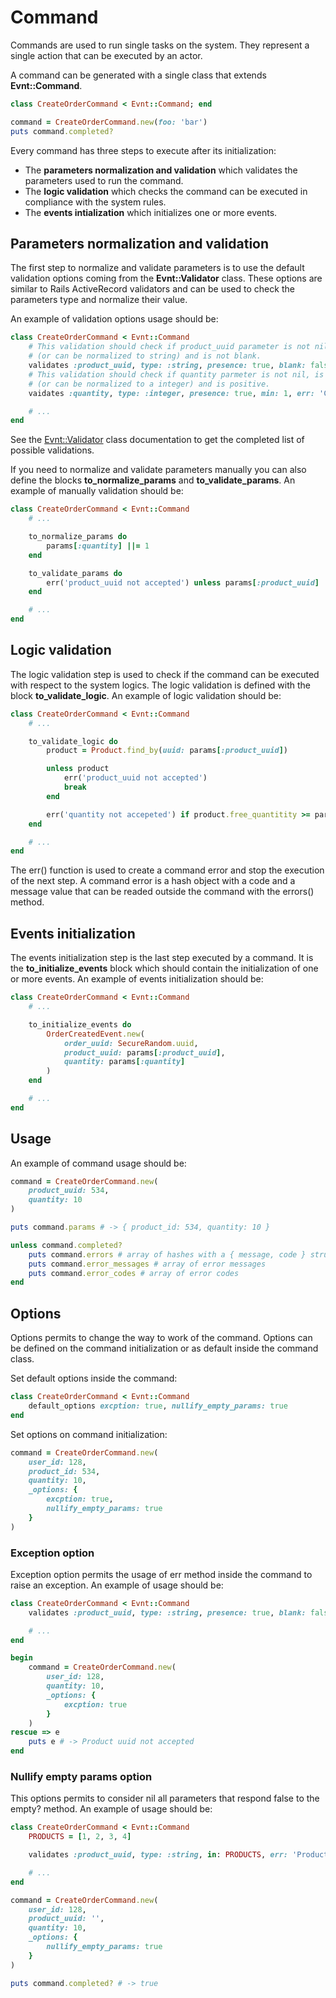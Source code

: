 # Command

Commands are used to run single tasks on the system. They represent a single action that can be executed by an actor.

A command can be generated with a single class that extends **Evnt::Command**.

```ruby
class CreateOrderCommand < Evnt::Command; end

command = CreateOrderCommand.new(foo: 'bar')
puts command.completed?
```

Every command has three steps to execute after its initialization:

- The **parameters normalization and validation** which validates the parameters used to run the command.
- The **logic validation** which checks the command can be executed in compliance with the system rules.
- The **events intialization** which initializes one or more events.

## Parameters normalization and validation

The first step to normalize and validate parameters is to use the default validation options coming from the **Evnt::Validator** class. These options are similar to Rails ActiveRecord validators and can be used to check the parameters type and normalize their value.

An example of validation options usage should be:

```ruby
class CreateOrderCommand < Evnt::Command
    # This validation should check if product_uuid parameter is not nil, is a string
    # (or can be normalized to string) and is not blank.
    validates :product_uuid, type: :string, presence: true, blank: false
    # This validation should check if quantity parmeter is not nil, is a integer
    # (or can be normalized to a integer) and is positive.
    vaidates :quantity, type: :integer, presence: true, min: 1, err: 'Custom error message'

    # ...
end
```

See the [Evnt::Validator](https://github.com/ideonetwork/evnt/blob/master/doc/Validator.md) class documentation to get the completed list of possible validations.

If you need to normalize and validate parameters manually you can also define the blocks **to_normalize_params** and **to_validate_params**. An example of manually validation should be:

```ruby
class CreateOrderCommand < Evnt::Command
    # ...

    to_normalize_params do
        params[:quantity] ||= 1
    end

    to_validate_params do
        err('product_uuid not accepted') unless params[:product_uuid]
    end

    # ...
end
```

## Logic validation

The logic validation step is used to check if the command can be executed with respect to the system logics.
The logic validation is defined with the block **to_validate_logic**. An example of logic validation should be:

```ruby
class CreateOrderCommand < Evnt::Command
    # ...

    to_validate_logic do
        product = Product.find_by(uuid: params[:product_uuid])

        unless product
            err('product_uuid not accepted')
            break
        end

        err('quantity not accepeted') if product.free_quantitity >= params[:quantity]
    end

    # ...
end
```

The err() function is used to create a command error and stop the execution of the next step. A command error is a hash object with a code and a message value that can be readed outside the command with the errors() method.

## Events initialization

The events initialization step is the last step executed by a command. It is the **to_initialize_events** block which should contain the initialization of one or more events.
An example of events initialization should be:

```ruby
class CreateOrderCommand < Evnt::Command
    # ...

    to_initialize_events do
        OrderCreatedEvent.new(
            order_uuid: SecureRandom.uuid,
            product_uuid: params[:product_uuid],
            quantity: params[:quantity]
        )
    end

    # ...
end
```

## Usage

An example of command usage should be:

```ruby
command = CreateOrderCommand.new(
    product_uuid: 534,
    quantity: 10
)

puts command.params # -> { product_id: 534, quantity: 10 }

unless command.completed?
    puts command.errors # array of hashes with a { message, code } structure
    puts command.error_messages # array of error messages
    puts command.error_codes # array of error codes
end
```

## Options

Options permits to change the way to work of the command. Options can be defined on the command initialization or as default inside the command class.

Set default options inside the command:

```ruby
class CreateOrderCommand < Evnt::Command
    default_options excption: true, nullify_empty_params: true
end
```

Set options on command initialization:

```ruby
command = CreateOrderCommand.new(
    user_id: 128,
    product_id: 534,
    quantity: 10,
    _options: {
        excption: true,
        nullify_empty_params: true
    }
)
```

### Exception option

Exception option permits the usage of err method inside the command to raise an exception. An example of usage should be:

```ruby
class CreateOrderCommand < Evnt::Command
    validates :product_uuid, type: :string, presence: true, blank: false, err: 'Product uuid not accepted'

    # ...
end

begin
    command = CreateOrderCommand.new(
        user_id: 128,
        quantity: 10,
        _options: {
            excption: true
        }
    )
rescue => e
    puts e # -> Product uuid not accepted
end
```

### Nullify empty params option

This options permits to consider nil all parameters that respond false to the empty? method. An example of usage should be:

```ruby
class CreateOrderCommand < Evnt::Command
    PRODUCTS = [1, 2, 3, 4]

    validates :product_uuid, type: :string, in: PRODUCTS, err: 'Product uuid not accepted'

    # ...
end

command = CreateOrderCommand.new(
    user_id: 128,
    product_uuid: '',
    quantity: 10,
    _options: {
        nullify_empty_params: true
    }
)

puts command.completed? # -> true
```

